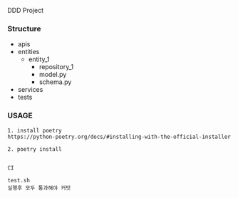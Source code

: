 DDD Project


### Structure

- apis
- entities
  - entity_1
    - repository_1
    - model.py
    - schema.py
- services
- tests





### USAGE


```
1. install poetry
https://python-poetry.org/docs/#installing-with-the-official-installer

2. poetry install


CI 

test.sh
실행후 모두 통과해야 커밋 

```